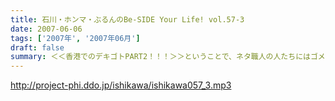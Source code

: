 ```yaml
---
title: 石川・ホンマ・ぶるんのBe-SIDE Your Life! vol.57-3
date: 2007-06-06
tags: ['2007年', '2007年06月']
draft: false
summary: ＜＜香港でのデキゴトPART2！！！＞＞ということで、ネタ職人の人たちにはゴメンナサイ！！今週分も横国話と香港話でいっぱいいっぱいになってしまいました！（次回はたくさんネタ読める．．．と思う。）日本全国のリスナーはもちろん、海外にいるリスナーとも繋がっていくビーサイの"輪"に、これからも耳が話せないっ！！NAMAE
---
```


http://project-phi.ddo.jp/ishikawa/ishikawa057_3.mp3
